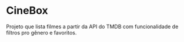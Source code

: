 # CineBox
Projeto que lista filmes a partir da API do TMDB com funcionalidade de filtros pro gênero e favoritos.
